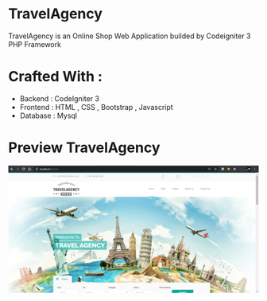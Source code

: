 # TravelAgency
TravelAgency is an Online Shop Web Application builded by Codeigniter 3 PHP Framework

# Crafted With :
<ul>
<li>Backend  : CodeIgniter 3</li>
<li>Frontend : HTML , CSS , Bootstrap , Javascript</li>
<li>Database : Mysql</li>
</ul>

# Preview TravelAgency
![1](travel.png)
